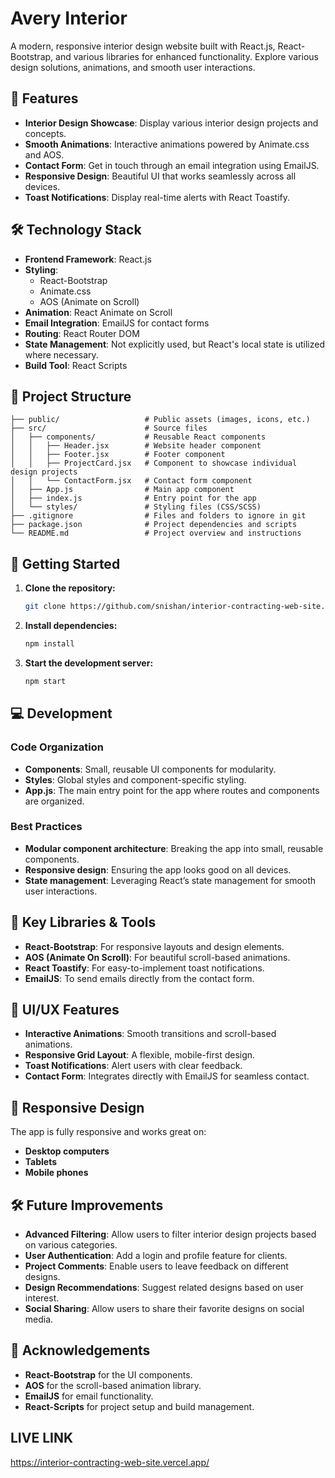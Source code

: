 # Avery Interior

A modern, responsive interior design website built with React.js, React-Bootstrap, and various libraries for enhanced functionality. Explore various design solutions, animations, and smooth user interactions.

## 🌟 Features
- **Interior Design Showcase**: Display various interior design projects and concepts.
- **Smooth Animations**: Interactive animations powered by Animate.css and AOS.
- **Contact Form**: Get in touch through an email integration using EmailJS.
- **Responsive Design**: Beautiful UI that works seamlessly across all devices.
- **Toast Notifications**: Display real-time alerts with React Toastify.

## 🛠️ Technology Stack
- **Frontend Framework**: React.js
- **Styling**: 
  - React-Bootstrap
  - Animate.css
  - AOS (Animate on Scroll)
- **Animation**: React Animate on Scroll
- **Email Integration**: EmailJS for contact forms
- **Routing**: React Router DOM
- **State Management**: Not explicitly used, but React's local state is utilized where necessary.
- **Build Tool**: React Scripts

## 📁 Project Structure
```
├── public/                   # Public assets (images, icons, etc.)
├── src/                      # Source files
│   ├── components/           # Reusable React components
│   │   ├── Header.jsx        # Website header component
│   │   ├── Footer.jsx        # Footer component
│   │   ├── ProjectCard.jsx   # Component to showcase individual design projects
│   │   └── ContactForm.jsx   # Contact form component
│   ├── App.js                # Main app component
│   ├── index.js              # Entry point for the app
│   └── styles/               # Styling files (CSS/SCSS)
├── .gitignore                # Files and folders to ignore in git
├── package.json              # Project dependencies and scripts
└── README.md                 # Project overview and instructions
```

## 🚀 Getting Started

1. **Clone the repository:**
   ```bash
   git clone https://github.com/snishan/interior-contracting-web-site.git
   ```

2. **Install dependencies:**
   ```bash
   npm install
   ```

3. **Start the development server:**
   ```bash
   npm start
   ```

## 💻 Development

### Code Organization
- **Components**: Small, reusable UI components for modularity.
- **Styles**: Global styles and component-specific styling.
- **App.js**: The main entry point for the app where routes and components are organized.

### Best Practices
- **Modular component architecture**: Breaking the app into small, reusable components.
- **Responsive design**: Ensuring the app looks good on all devices.
- **State management**: Leveraging React’s state management for smooth user interactions.

## 🔑 Key Libraries & Tools
- **React-Bootstrap**: For responsive layouts and design elements.
- **AOS (Animate On Scroll)**: For beautiful scroll-based animations.
- **React Toastify**: For easy-to-implement toast notifications.
- **EmailJS**: To send emails directly from the contact form.

## 🎨 UI/UX Features
- **Interactive Animations**: Smooth transitions and scroll-based animations.
- **Responsive Grid Layout**: A flexible, mobile-first design.
- **Toast Notifications**: Alert users with clear feedback.
- **Contact Form**: Integrates directly with EmailJS for seamless contact.

## 📱 Responsive Design
The app is fully responsive and works great on:
- **Desktop computers**
- **Tablets**
- **Mobile phones**

## 🛠️ Future Improvements
- **Advanced Filtering**: Allow users to filter interior design projects based on various categories.
- **User Authentication**: Add a login and profile feature for clients.
- **Project Comments**: Enable users to leave feedback on different designs.
- **Design Recommendations**: Suggest related designs based on user interest.
- **Social Sharing**: Allow users to share their favorite designs on social media.

## 🔗 Acknowledgements
- **React-Bootstrap** for the UI components.
- **AOS** for the scroll-based animation library.
- **EmailJS** for email functionality.
- **React-Scripts** for project setup and build management.

## LIVE LINK
https://interior-contracting-web-site.vercel.app/
